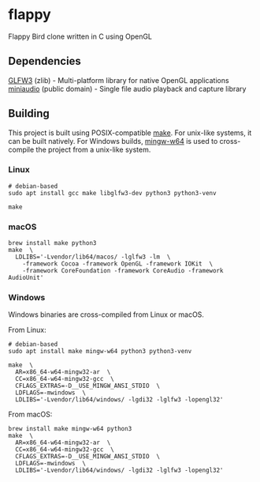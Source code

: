 # flappy
Flappy Bird clone written in C using OpenGL

## Dependencies
[GLFW3](https://www.glfw.org/) (zlib) - Multi-platform library for native OpenGL applications  
[miniaudio](https://miniaud.io/) (public domain) - Single file audio playback and capture library  

## Building
This project is built using POSIX-compatible [make](https://pubs.opengroup.org/onlinepubs/009695399/utilities/make.html).
For unix-like systems, it can be built natively.
For Windows builds, [mingw-w64](http://mingw-w64.org/doku.php) is used to cross-compile the project from a unix-like system.

### Linux
```
# debian-based
sudo apt install gcc make libglfw3-dev python3 python3-venv

make
```

### macOS
```
brew install make python3
make  \
  LDLIBS='-Lvendor/lib64/macos/ -lglfw3 -lm  \
    -framework Cocoa -framework OpenGL -framework IOKit  \
    -framework CoreFoundation -framework CoreAudio -framework AudioUnit'
```

### Windows
Windows binaries are cross-compiled from Linux or macOS.

From Linux:
```
# debian-based
sudo apt install make mingw-w64 python3 python3-venv

make  \
  AR=x86_64-w64-mingw32-ar  \
  CC=x86_64-w64-mingw32-gcc  \
  CFLAGS_EXTRAS=-D__USE_MINGW_ANSI_STDIO  \
  LDFLAGS=-mwindows  \
  LDLIBS='-Lvendor/lib64/windows/ -lgdi32 -lglfw3 -lopengl32'
```

From macOS:
```
brew install make mingw-w64 python3
make  \
  AR=x86_64-w64-mingw32-ar  \
  CC=x86_64-w64-mingw32-gcc  \
  CFLAGS_EXTRAS=-D__USE_MINGW_ANSI_STDIO  \
  LDFLAGS=-mwindows  \
  LDLIBS='-Lvendor/lib64/windows/ -lgdi32 -lglfw3 -lopengl32'
```
